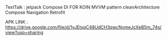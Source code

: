 TextTalk :
        jetpack Compose 
        DI FOR KOIN 
        MVVM pattern cleanArchitecture
        Compose Navigation
        Retrofit
        


APK LINK : https://drive.google.com/file/d/1yJEtxqC48UdCH3qwcNymeJcXeB5m_74s/view?usp=sharing   
        

